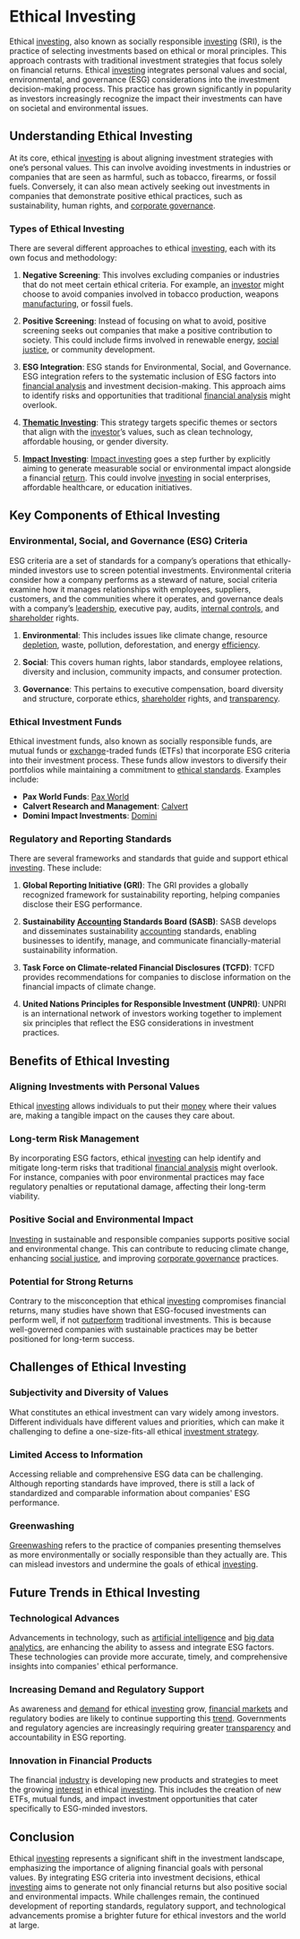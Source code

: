 # Ethical Investing

Ethical [investing](../i/investing.md), also known as socially responsible [investing](../i/investing.md) (SRI), is the practice of selecting investments based on ethical or moral principles. This approach contrasts with traditional investment strategies that focus solely on financial returns. Ethical [investing](../i/investing.md) integrates personal values and social, environmental, and governance (ESG) considerations into the investment decision-making process. This practice has grown significantly in popularity as investors increasingly recognize the impact their investments can have on societal and environmental issues.

## Understanding Ethical Investing

At its core, ethical [investing](../i/investing.md) is about aligning investment strategies with one’s personal values. This can involve avoiding investments in industries or companies that are seen as harmful, such as tobacco, firearms, or fossil fuels. Conversely, it can also mean actively seeking out investments in companies that demonstrate positive ethical practices, such as sustainability, human rights, and [corporate governance](../c/corporate_governance.md).

### Types of Ethical Investing

There are several different approaches to ethical [investing](../i/investing.md), each with its own focus and methodology:

1. **Negative Screening**: This involves excluding companies or industries that do not meet certain ethical criteria. For example, an [investor](../i/investor.md) might choose to avoid companies involved in tobacco production, weapons [manufacturing](../m/manufacturing.md), or fossil fuels.

2. **Positive Screening**: Instead of focusing on what to avoid, positive screening seeks out companies that make a positive contribution to society. This could include firms involved in renewable energy, [social justice](../s/social_justice.md), or community development.

3. **ESG Integration**: ESG stands for Environmental, Social, and Governance. ESG integration refers to the systematic inclusion of ESG factors into [financial analysis](../f/financial_analysis.md) and investment decision-making. This approach aims to identify risks and opportunities that traditional [financial analysis](../f/financial_analysis.md) might overlook.

4. **[Thematic Investing](../t/thematic_investing.md)**: This strategy targets specific themes or sectors that align with the [investor](../i/investor.md)’s values, such as clean technology, affordable housing, or gender diversity.

5. **[Impact Investing](../i/impact_investing.md)**: [Impact investing](../i/impact_investing.md) goes a step further by explicitly aiming to generate measurable social or environmental impact alongside a financial [return](../r/return.md). This could involve [investing](../i/investing.md) in social enterprises, affordable healthcare, or education initiatives.

## Key Components of Ethical Investing

### Environmental, Social, and Governance (ESG) Criteria

ESG criteria are a set of standards for a company’s operations that ethically-minded investors use to screen potential investments. Environmental criteria consider how a company performs as a steward of nature, social criteria examine how it manages relationships with employees, suppliers, customers, and the communities where it operates, and governance deals with a company’s [leadership](../l/leadership.md), executive pay, audits, [internal controls](../i/internal_controls.md), and [shareholder](../s/shareholder.md) rights.

1. **Environmental**: This includes issues like climate change, resource [depletion](../d/depletion.md), waste, pollution, deforestation, and energy [efficiency](../e/efficiency.md).

2. **Social**: This covers human rights, labor standards, employee relations, diversity and inclusion, community impacts, and consumer protection.

3. **Governance**: This pertains to executive compensation, board diversity and structure, corporate ethics, [shareholder](../s/shareholder.md) rights, and [transparency](../t/transparency.md).

### Ethical Investment Funds

Ethical investment funds, also known as socially responsible funds, are mutual funds or [exchange](../e/exchange.md)-traded funds (ETFs) that incorporate ESG criteria into their investment process. These funds allow investors to diversify their portfolios while maintaining a commitment to [ethical standards](../e/ethical_standards_in_trading.md). Examples include:

- **Pax World Funds**: [Pax World](https://paxworld.com/)
- **Calvert Research and Management**: [Calvert](https://www.calvert.com/)
- **Domini Impact Investments**: [Domini](https://www.domini.com/)

### Regulatory and Reporting Standards

There are several frameworks and standards that guide and support ethical [investing](../i/investing.md). These include:

1. **Global Reporting Initiative (GRI)**: The GRI provides a globally recognized framework for sustainability reporting, helping companies disclose their ESG performance.

2. **Sustainability [Accounting](../a/accounting.md) Standards Board (SASB)**: SASB develops and disseminates sustainability [accounting](../a/accounting.md) standards, enabling businesses to identify, manage, and communicate financially-material sustainability information.

3. **Task Force on Climate-related Financial Disclosures (TCFD)**: TCFD provides recommendations for companies to disclose information on the financial impacts of climate change.

4. **United Nations Principles for Responsible Investment (UNPRI)**: UNPRI is an international network of investors working together to implement six principles that reflect the ESG considerations in investment practices.

## Benefits of Ethical Investing

### Aligning Investments with Personal Values

Ethical [investing](../i/investing.md) allows individuals to put their [money](../m/money.md) where their values are, making a tangible impact on the causes they care about. 

### Long-term Risk Management

By incorporating ESG factors, ethical [investing](../i/investing.md) can help identify and mitigate long-term risks that traditional [financial analysis](../f/financial_analysis.md) might overlook. For instance, companies with poor environmental practices may face regulatory penalties or reputational damage, affecting their long-term viability.

### Positive Social and Environmental Impact

[Investing](../i/investing.md) in sustainable and responsible companies supports positive social and environmental change. This can contribute to reducing climate change, enhancing [social justice](../s/social_justice.md), and improving [corporate governance](../c/corporate_governance.md) practices.

### Potential for Strong Returns

Contrary to the misconception that ethical [investing](../i/investing.md) compromises financial returns, many studies have shown that ESG-focused investments can perform well, if not [outperform](../o/outperform.md) traditional investments. This is because well-governed companies with sustainable practices may be better positioned for long-term success.

## Challenges of Ethical Investing

### Subjectivity and Diversity of Values

What constitutes an ethical investment can vary widely among investors. Different individuals have different values and priorities, which can make it challenging to define a one-size-fits-all ethical [investment strategy](../i/investment_strategy.md).

### Limited Access to Information

Accessing reliable and comprehensive ESG data can be challenging. Although reporting standards have improved, there is still a lack of standardized and comparable information about companies' ESG performance.

### Greenwashing

[Greenwashing](../g/greenwashing.md) refers to the practice of companies presenting themselves as more environmentally or socially responsible than they actually are. This can mislead investors and undermine the goals of ethical [investing](../i/investing.md).

## Future Trends in Ethical Investing

### Technological Advances

Advancements in technology, such as [artificial intelligence](../a/artificial_intelligence_in_trading.md) and [big data analytics](../b/big_data_analytics_in_trading.md), are enhancing the ability to assess and integrate ESG factors. These technologies can provide more accurate, timely, and comprehensive insights into companies' ethical performance.

### Increasing Demand and Regulatory Support

As awareness and [demand](../d/demand.md) for ethical [investing](../i/investing.md) grow, [financial markets](../f/financial_market.md) and regulatory bodies are likely to continue supporting this [trend](../t/trend.md). Governments and regulatory agencies are increasingly requiring greater [transparency](../t/transparency.md) and accountability in ESG reporting.

### Innovation in Financial Products

The financial [industry](../i/industry.md) is developing new products and strategies to meet the growing [interest](../i/interest.md) in ethical [investing](../i/investing.md). This includes the creation of new ETFs, mutual funds, and impact investment opportunities that cater specifically to ESG-minded investors.

## Conclusion

Ethical [investing](../i/investing.md) represents a significant shift in the investment landscape, emphasizing the importance of aligning financial goals with personal values. By integrating ESG criteria into investment decisions, ethical [investing](../i/investing.md) aims to generate not only financial returns but also positive social and environmental impacts. While challenges remain, the continued development of reporting standards, regulatory support, and technological advancements promise a brighter future for ethical investors and the world at large.
